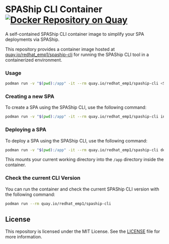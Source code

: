 # SPAShip CLI Container [![Docker Repository on Quay](https://quay.io/repository/redhat_emp1/spaship-cli/status "Docker Repository on Quay")](https://quay.io/repository/redhat_emp1/spaship-cli)

A self-contained SPAShip CLI container image to simplify your SPA deployments via SPAShip.

This repository provides a container image hosted at [quay.io/redhat_emp1/spaship-cli](https://quay.io/redhat_emp1/spaship-cli) for running the SPAShip CLI tool in a containerized environment.

### Usage
```bash
podman run -v "$(pwd):/app" -it --rm quay.io/redhat_emp1/spaship-cli <SPAShip CLI command-line arguments>
```
### Creating a new SPA
To create a SPA using the SPAShip CLI, use the following command:

```bash
podman run -v "$(pwd):/app" -it --rm quay.io/redhat_emp1/spaship-cli init
```
### Deploying a SPA

To deploy a SPA using the SPAShip CLI, use the following command:

```bash
podman run -v "$(pwd):/app" -it --rm quay.io/redhat_emp1/spaship-cli deploy
```

This mounts your current working directory into the `/app` directory inside the container.

### Check the current CLI Version

You can run the container and check the current SPAShip CLI version with the following command:

```bash
podman run --rm quay.io/redhat_emp1/spaship-cli
```

## License

This repository is licensed under the MIT License. See the [LICENSE](LICENSE) file for more information.